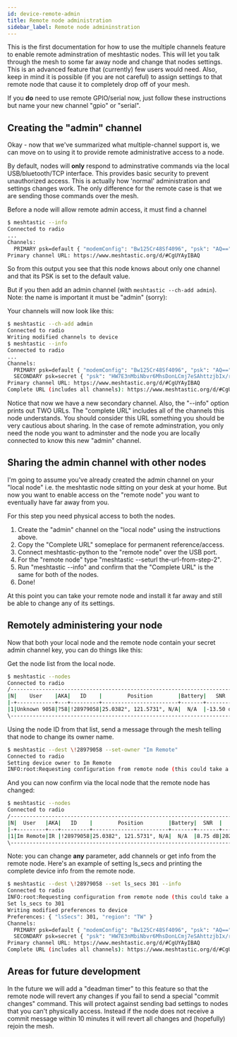 ```yaml
---
id: device-remote-admin
title: Remote node administration
sidebar_label: Remote node admininstration
---
```


This is the first documentation for how to use the multiple channels feature to enable remote adminstration of meshtastic nodes.  This will let you talk through the mesh to some far away node and change that nodes settings.  This is an advanced feature that (currently) few users would need.  Also, keep in mind it is possible (if you are not careful) to assign settings to that remote node that cause it to completely drop off of your mesh.

If you **do** need to use remote GPIO/serial now, just follow these instructions but name your new channel "gpio" or "serial".

## Creating the "admin" channel

Okay - now that we've summarized what multiple-channel support is, we can move on to using it to provide remote administrative access to a node.

By default, nodes will **only** respond to adminstrative commands via the local USB/bluetooth/TCP interface.  This provides basic security to prevent unauthorized access.  This is actually how 'normal' administration and settings changes work.  The only difference for the remote case is that we are sending those commands over the mesh.

Before a node will allow remote admin access, it must find a channel 
```bash
$ meshtastic --info
Connected to radio
...
Channels:
  PRIMARY psk=default { "modemConfig": "Bw125Cr48Sf4096", "psk": "AQ==" }
Primary channel URL: https://www.meshtastic.org/d/#CgUYAyIBAQ
```

So from this output you see that this node knows about only one channel and that its PSK is set to the default value.

But if you then add an admin channel (with `meshtastic --ch-add admin`).  Note: the name is important it must be "admin" (sorry):

Your channels will now look like this:
```bash
$ meshtastic --ch-add admin
Connected to radio
Writing modified channels to device
$ meshtastic --info
Connected to radio
...
Channels:
  PRIMARY psk=default { "modemConfig": "Bw125Cr48Sf4096", "psk": "AQ==" }
  SECONDARY psk=secret { "psk": "HW7E3nMbiNbvr6MhsDonLCmj7eSAhttzjbIx/r5OQmg=", "name": "admin" }
Primary channel URL: https://www.meshtastic.org/d/#CgUYAyIBAQ
Complete URL (includes all channels): https://www.meshtastic.org/d/#CgUYAyIBAQopIiAdbsTecxuI1u-voyGwOicsKaPt5ICG23ONsjH-vk5CaCoFYWRtaW4
```

Notice that now we have a new secondary channel.  Also, the "--info" option prints out TWO URLs.  The "complete URL" includes all of the channels this node understands.  You should consider this URL something you should be very cautious about sharing.  In the case of remote adminstration, you only need the node you want to adminster and the node you are locally connected to know this new "admin" channel.

## Sharing the admin channel with other nodes

I'm going to assume you've already created the admin channel on your "local node" i.e. the meshtastic node sitting on your desk at your home.  But now you want to enable access on the "remote node" you want to eventually have far away from you.

For this step you need physical access to both the nodes.

1. Create the "admin" channel on the "local node" using the instructions above.
2. Copy the "Complete URL" someplace for permanent reference/access.
3. Connect meshtastic-python to the "remote node" over the USB port.
4. For the "remote node" type "meshtastic --seturl the-url-from-step-2".
5. Run "meshtastic --info" and confirm that the "Complete URL" is the same for both of the nodes.
6. Done!

At this point you can take your remote node and install it far away and still be able to change any of its settings.

## Remotely administering your node

Now that both your local node and the remote node contain your secret admin channel key, you can do things like this:

Get the node list from the local node.

```bash
$ meshtastic --nodes
Connected to radio
/----------------------------------------------------------------------------------------------------------\
|N|    User    |AKA|   ID    |        Position        |Battery|   SNR   |     LastHeard     |    Since     |
|-+------------+---+---------+------------------------+-------+---------+-------------------+--------------|
|1|Unknown 9058|?58|!28979058|25.0382°, 121.5731°, N/A|  N/A  |-13.50 dB|2021-03-22 09:25:42|19 seconds ago|
\----------------------------------------------------------------------------------------------------------/
```

Using the node ID from that list, send a message through the mesh telling that node to change its owner name.

```bash
$ meshtastic --dest \!28979058 --set-owner "Im Remote"
Connected to radio
Setting device owner to Im Remote
INFO:root:Requesting configuration from remote node (this could take a while)
```

And you can now confirm via the local node that the remote node has changed:

```bash
$ meshtastic --nodes 
Connected to radio
/----------------------------------------------------------------------------------------------------\
|N|  User   |AKA|   ID    |        Position        |Battery|  SNR  |     LastHeard     |    Since    |
|-+---------+---+---------+------------------------+-------+-------+-------------------+-------------|
|1|Im Remote|IR |!28979058|25.0382°, 121.5731°, N/A|  N/A  |8.75 dB|2021-03-22 09:35:42|3 minutes ago|
\----------------------------------------------------------------------------------------------------/
```

Note: you can change **any** parameter, add channels or get info from the remote node.  Here's an example of setting ls_secs and printing the complete device info from the remote node.

```bash
$ meshtastic --dest \!28979058 --set ls_secs 301 --info
Connected to radio
INFO:root:Requesting configuration from remote node (this could take a while)
Set ls_secs to 301
Writing modified preferences to device
Preferences: { "lsSecs": 301, "region": "TW" }
Channels:
  PRIMARY psk=default { "modemConfig": "Bw125Cr48Sf4096", "psk": "AQ==" }
  SECONDARY psk=secret { "psk": "HW7E3nMbiNbvr6MhsDonLCmj7eSAhttzjbIx/r5OQmg=", "name": "admin" }
Primary channel URL: https://www.meshtastic.org/d/#CgUYAyIBAQ
Complete URL (includes all channels): https://www.meshtastic.org/d/#CgUYAyIBAQopIiAdbsTecxuI1u-voyGwOicsKaPt5ICG23ONsjH-vk5CaCoFYWRtaW4
```

## Areas for future development

In the future we will add a "deadman timer" to this feature so that the remote node will revert any changes if you fail to send a special "commit changes" command.  This will protect against sending bad settings to nodes that you can't physically access.  Instead if the node does not receive a commit message within 10 minutes it will revert all changes and (hopefully) rejoin the mesh.